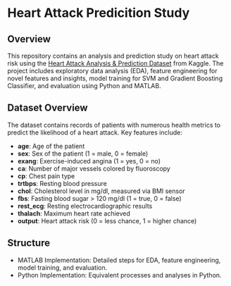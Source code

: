 # Heart Attack Predicition Study
## Overview
This repository contains an analysis and prediction study on heart attack risk using the [Heart Attack Analysis & Prediction Dataset](https://www.kaggle.com/datasets/rashikrahmanpritom/heart-attack-analysis-prediction-dataset) from Kaggle. The project includes exploratory data analysis (EDA), feature engineering for novel features and insights, model training for SVM and Gradient Boosting Classifier, and evaluation using Python and MATLAB.

## Dataset Overview
The dataset contains records of patients with numerous health metrics to predict the likelihood of a heart attack. Key features include:
- **age**: Age of the patient
- **sex**: Sex of the patient (1 = male, 0 = female)
- **exang**: Exercise-induced angina (1 = yes, 0 = no)
- **ca**: Number of major vessels colored by fluoroscopy
- **cp**: Chest pain type
- **trtbps**: Resting blood pressure
- **chol**: Cholesterol level in mg/dl, measured via BMI sensor
- **fbs**: Fasting blood sugar > 120 mg/dl (1 = true, 0 = false)
- **rest_ecg**: Resting electrocardiographic results
- **thalach**: Maximum heart rate achieved
- **output**: Heart attack risk (0 = less chance, 1 = higher chance)

## Structure
- MATLAB Implementation: Detailed steps for EDA, feature engineering, model training, and evaluation.
- Python Implementation: Equivalent processes and analyses in Python.

